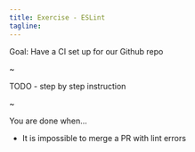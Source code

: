 ```yaml
---
title: Exercise - ESLint
tagline:
---
```


<div class="goal"></div>

Goal: Have a CI set up for our Github repo

~

TODO - step by step instruction

~


<div class="checklist"></div>

You are done when...

* It is impossible to merge a PR with lint errors
